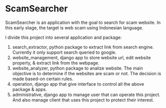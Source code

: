 # ScamSearcher
ScamSearcher is an application with the goal to search for scam website. In this early stage, the target is web scam using Indonesian language.

I divide this project into several application and package:  
1. search_extractor, python package to extract link from search engine. Currently it only support search queried to google.  
2. website_management, django app to store website url, edit website property, & extract link from the webpage.  
3. website_analyzer, python package to analize website. The main objective is to determine if the websites are scam or not. The decision is made based-on certain rules.  
4. operation, django app that give interface to control all the above package & apps.   
5. administrative, django app to manage user that can operate this project. And also manage client that uses this project to protect their interest.  
